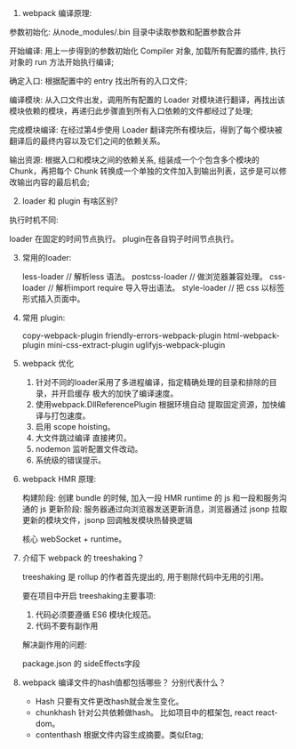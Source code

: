 1. webpack 编译原理:

参数初始化:  从node_modules/.bin 目录中读取参数和配置参数合并

开始编译:   用上一步得到的参数初始化 Compiler 对象, 加载所有配置的插件, 执行对象的 run 方法开始执行编译;

确定入口:   根据配置中的 entry 找出所有的入口文件;

编译模块:    从入口文件出发，调用所有配置的 Loader 对模块进行翻译，再找出该模块依赖的模块，再递归此步骤直到所有入口依赖的文件都经过了处理;

完成模块编译: 
        在经过第4步使用 Loader 翻译完所有模块后，得到了每个模块被翻译后的最终内容以及它们之间的依赖关系。

输出资源:  根据入口和模块之间的依赖关系, 组装成一个个包含多个模块的 Chunk，再把每个 Chunk 转换成一个单独的文件加入到输出列表，这步是可以修改输出内容的最后机会;

2. loader 和 plugin 有啥区别? 

  执行时机不同:
   
  loader 在固定的时间节点执行。 plugin在各自钩子时间节点执行。

3. 常用的loader: 
   
   less-loader     // 解析less 语法。
   postcss-loader  // 做浏览器兼容处理。 
   css-loader      // 解析import require 导入导出语法。
   style-loader    // 把 css 以标签形式插入页面中。

4. 常用 plugin:

   copy-webpack-plugin 
   friendly-errors-webpack-plugin 
   html-webpack-plugin
   mini-css-extract-plugin
   uglifyjs-webpack-plugin

5. webpack 优化

   1. 针对不同的loader采用了多进程编译，指定精确处理的目录和排除的目录，并开启缓存 极大的加快了编译速度。
   2. 使用webpack.DllReferencePlugin 根据环境自动 提取固定资源，加快编译与打包速度。
   3. 启用 scope hoisting。
   4. 大文件跳过编译 直接拷贝。
   5. nodemon 监听配置文件改动。
   6. 系统级的错误提示。

6. webpack HMR 原理:

   构建阶段: 创建 bundle 的时候, 加入一段 HMR runtime 的 js 和一段和服务沟通的 js 
   更新阶段: 服务器通过向浏览器发送更新消息，浏览器通过 jsonp 拉取更新的模块文件，jsonp 回调触发模块热替换逻辑
   
   核心 webSocket +   runtime。

7. 介绍下 webpack 的 treeshaking？

   treeshaking 是 rollup 的作者首先提出的, 用于剔除代码中无用的引用。

   要在项目中开启 treeshaking主要事项:

   1. 代码必须要遵循 ES6 模块化规范。
   2. 代码不要有副作用

   解决副作用的问题:

   package.json 的 sideEffects字段

8. webpack 编译文件的hash值都包括哪些？ 分别代表什么？

   * Hash         只要有文件更改hash就会发生变化。
   * chunkhash    针对公共依赖做hash。 比如项目中的框架包, react  react-dom。
   * contenthash  根据文件内容生成摘要。类似Etag;

  
















